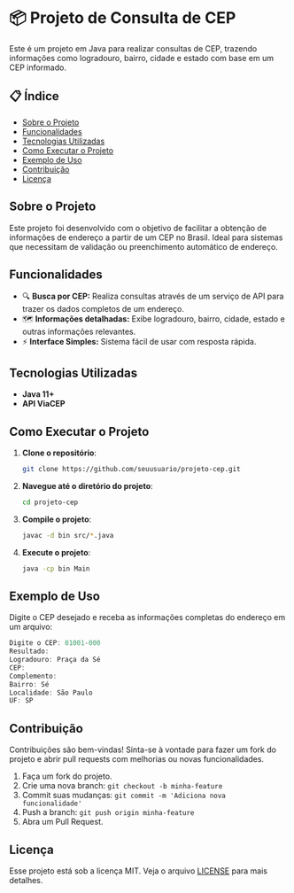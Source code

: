 # 📦 Projeto de Consulta de CEP

Este é um projeto em Java para realizar consultas de CEP, trazendo informações como logradouro, bairro, cidade e estado com base em um CEP informado.

## 📋 Índice

- [Sobre o Projeto](#sobre-o-projeto)
- [Funcionalidades](#funcionalidades)
- [Tecnologias Utilizadas](#tecnologias-utilizadas)
- [Como Executar o Projeto](#como-executar-o-projeto)
- [Exemplo de Uso](#exemplo-de-uso)
- [Contribuição](#contribuição)
- [Licença](#licença)

## Sobre o Projeto

Este projeto foi desenvolvido com o objetivo de facilitar a obtenção de informações de endereço a partir de um CEP no Brasil. Ideal para sistemas que necessitam de validação ou preenchimento automático de endereço.

## Funcionalidades

- 🔍 **Busca por CEP:** Realiza consultas através de um serviço de API para trazer os dados completos de um endereço.
- 🗺️ **Informações detalhadas:** Exibe logradouro, bairro, cidade, estado e outras informações relevantes.
- ⚡ **Interface Simples:** Sistema fácil de usar com resposta rápida.

## Tecnologias Utilizadas

- **Java 11+**
- **API ViaCEP** 

## Como Executar o Projeto

1. **Clone o repositório**:
   ```bash
   git clone https://github.com/seuusuario/projeto-cep.git
   ```
2. **Navegue até o diretório do projeto**:
   ```bash
   cd projeto-cep
   ```
3. **Compile o projeto**:
   ```bash
   javac -d bin src/*.java
   ```
4. **Execute o projeto**:
   ```bash
   java -cp bin Main
   ```

## Exemplo de Uso

Digite o CEP desejado e receba as informações completas do endereço em um arquivo:

```java
Digite o CEP: 01001-000
Resultado:
Logradouro: Praça da Sé
CEP:
Complemento: 
Bairro: Sé
Localidade: São Paulo
UF: SP
```

## Contribuição

Contribuições são bem-vindas! Sinta-se à vontade para fazer um fork do projeto e abrir pull requests com melhorias ou novas funcionalidades.

1. Faça um fork do projeto.
2. Crie uma nova branch: `git checkout -b minha-feature`
3. Commit suas mudanças: `git commit -m 'Adiciona nova funcionalidade'`
4. Push a branch: `git push origin minha-feature`
5. Abra um Pull Request.

## Licença

Esse projeto está sob a licença MIT. Veja o arquivo [LICENSE](LICENSE) para mais detalhes.


